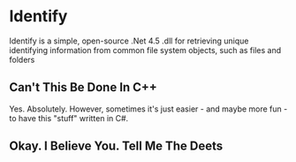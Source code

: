 # Identify
Identify is a simple, open-source .Net 4.5 .dll for retrieving unique identifying information from common file system objects, such as files and folders

## Can't This Be Done In C++
Yes. Absolutely. However, sometimes it's just easier - and maybe more fun - to have this "stuff" written in C#.

## Okay. I Believe You. Tell Me The Deets
